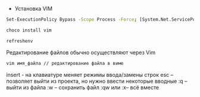 

- Установка VIM

```bash
Set-ExecutionPolicy Bypass -Scope Process -Force; [System.Net.ServicePointManager]::SecurityProtocol = [System.Net.ServicePointManager]::SecurityProtocol -bor 3072; iex ((New-Object System.Net.WebClient).DownloadString('https://community.chocolatey.org/install.ps1'))

choco install vim

refreshenv
```

Редактирование файлов обычно осуществляют через Vim

```bash
vim имя_файла // редактирование файла в виме
```

insert - на клавиатуре меняет режимы ввода/замены строк
esc – позволяет выйти из проекта, но нужно ввести некоторые вводные
:q – выйти из файла
:w – сохранить файл
:qw или :x– всё вместе